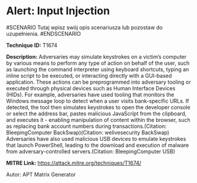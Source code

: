 # Alert: Input Injection

#SCENARIO
Tutaj wpisz swój opis scenariusza lub pozostaw do uzupełnienia.
#ENDSCENARIO

**Technique ID:** T1674

**Description:** Adversaries may simulate keystrokes on a victim’s computer by various means to perform any type of action on behalf of the user, such as launching the command interpreter using keyboard shortcuts,  typing an inline script to be executed, or interacting directly with a GUI-based application.  These actions can be preprogrammed into adversary tooling or executed through physical devices such as Human Interface Devices (HIDs).  For example, adversaries have used tooling that monitors the Windows message loop to detect when a user visits bank-specific URLs. If detected, the tool then simulates keystrokes to open the developer console or select the address bar, pastes malicious JavaScript from the clipboard, and executes it - enabling manipulation of content within the browser, such as replacing bank account numbers during transactions.(Citation: BleepingComputer BackSwap)(Citation: welivesecurity BackSwap)  Adversaries have also used malicious USB devices to emulate keystrokes that launch PowerShell, leading to the download and execution of malware from adversary-controlled servers.(Citation: BleepingComputer USB)

**MITRE Link:** https://attack.mitre.org/techniques/T1674/

Autor: APT Matrix Generator

<!--
Tactics: 
Technique ID: T1674
Status: Pending
-->
